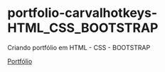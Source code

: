 # portfolio-carvalhotkeys-HTML_CSS_BOOTSTRAP
 Criando portfólio em HTML - CSS - BOOTSTRAP
 
 
[Portfólio](https://carvalhotkeys.github.io/portfolio-carvalhotkeys-HTML_CSS_BOOTSTRAP/)
